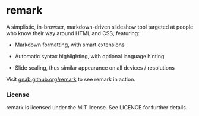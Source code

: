 # remark

A simplistic, in-browser, markdown-driven slideshow tool targeted at people who know their way around HTML and CSS, featuring:

- Markdown formatting, with smart extensions

- Automatic syntax highlighting, with optional language hinting

- Slide scaling, thus similar appearance on all devices / resolutions

Visit [gnab.github.org/remark](http://gnab.github.org/remark) to see remark in action.

### License 

remark is licensed under the MIT license. See LICENCE for further 
details.
